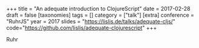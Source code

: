 +++
title = "An adequate introduction to ClojureScript"
date = 2017-02-28
draft = false
[taxonomies]
tags = []
category = ["talk"]
[extra]
conference = "RuhrJS"
year = 2017
slides = "https://lislis.de/talks/adequate-cljs/"
code="https://github.com/lislis/adequate-clojurescript"
+++

Ruhr
